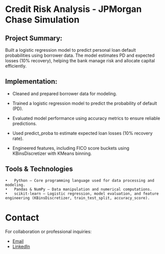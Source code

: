 # Credit Risk Analysis - JPMorgan Chase Simulation

## Project Summary:
Built a logistic regression model to predict personal loan default probabilities using borrower data. The model estimates PD and expected losses (10% recovery), helping the bank manage risk and allocate capital efficiently.

## Implementation: 
- Cleaned and prepared borrower data for modeling.

- Trained a logistic regression model to predict the probability of default (PD).

- Evaluated model performance using accuracy metrics to ensure reliable predictions.

- Used predict_proba to estimate expected loan losses (10% recovery rate).

- Engineered features, including FICO score buckets using KBinsDiscretizer with KMeans binning.

## Tools & Technologies
	•	Python – Core programming language used for data processing and modeling.
	•	Pandas & NumPy – Data manipulation and numerical computations.
	•	scikit-learn – Logistic regression, model evaluation, and feature engineering (KBinsDiscretizer, train_test_split, accuracy_score). 

# Contact
For collaboration or professional inquiries:  
- [Email](mailto:mathiasmichael2@gmail.com)  
- [LinkedIn](https://www.linkedin.com/in/michael-matty)

